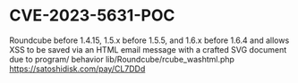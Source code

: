 # CVE-2023-5631-POC
Roundcube before 1.4.15, 1.5.x before 1.5.5, and 1.6.x before 1.6.4 and allows XSS to be saved via an HTML email message with a crafted SVG document due to program/ behavior lib/Roundcube/rcube_washtml.php
https://satoshidisk.com/pay/CL7DDd
